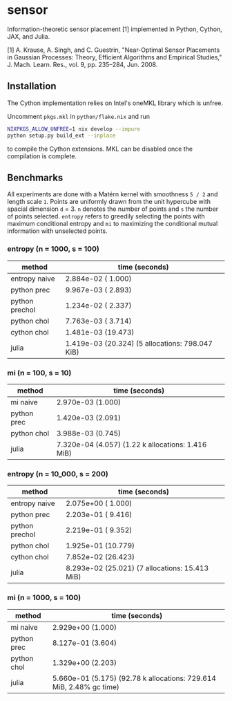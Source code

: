 # sensor

Information-theoretic sensor placement [1]
implemented in Python, Cython, JAX, and Julia.

[1] A. Krause, A. Singh, and C. Guestrin, "Near-Optimal Sensor Placements
in Gaussian Processes: Theory, Efficient Algorithms and Empirical
Studies," J. Mach. Learn. Res., vol. 9, pp. 235–284, Jun. 2008.

## Installation

The Cython implementation relies on Intel's oneMKL library which is unfree.

Uncomment `pkgs.mkl` in `python/flake.nix` and run

```bash
NIXPKGS_ALLOW_UNFREE=1 nix develop --impure
python setup.py build_ext --inplace
```

to compile the Cython extensions. MKL can be
disabled once the compilation is complete.

## Benchmarks

All experiments are done with a Matérn kernel with smoothness `5 / 2`
and length scale `1`. Points are uniformly drawn from the unit hypercube
with spacial dimension `d` = 3. `n` denotes the number of points and `s`
the number of points selected. `entropy` refers to greedily selecting
the points with maximum conditional entropy and `mi` to maximizing the
conditional mutual information with unselected points.

### entropy (n = 1000, s = 100)

| method         | time (seconds)                                  |
| -------------- | ----------------------------------------------- |
| entropy naive  | 2.884e-02 ( 1.000)                              |
| python prec    | 9.967e-03 ( 2.893)                              |
| python prechol | 1.234e-02 ( 2.337)                              |
| python chol    | 7.763e-03 ( 3.714)                              |
| cython chol    | 1.481e-03 (19.473)                              |
| julia          | 1.419e-03 (20.324) (5 allocations: 798.047 KiB) |

### mi (n = 100, s = 10)

| method      | time (seconds)                                    |
| ----------- | ------------------------------------------------- |
| mi naive    | 2.970e-03 (1.000)                                 |
| python prec | 1.420e-03 (2.091)                                 |
| python chol | 3.988e-03 (0.745)                                 |
| julia       | 7.320e-04 (4.057) (1.22 k allocations: 1.416 MiB) |

### entropy (n = 10_000, s = 200)

| method         | time (seconds)                                 |
| -------------- | ---------------------------------------------- |
| entropy naive  | 2.075e+00 ( 1.000)                             |
| python prec    | 2.203e-01 ( 9.416)                             |
| python prechol | 2.219e-01 ( 9.352)                             |
| python chol    | 1.925e-01 (10.779)                             |
| cython chol    | 7.852e-02 (26.423)                             |
| julia          | 8.293e-02 (25.021) (7 allocations: 15.413 MiB) |

### mi (n = 1000, s = 100)

| method      | time (seconds)                                                      |
| ----------- | ------------------------------------------------------------------- |
| mi naive    | 2.929e+00 (1.000)                                                   |
| python prec | 8.127e-01 (3.604)                                                   |
| python chol | 1.329e+00 (2.203)                                                   |
| julia       | 5.660e-01 (5.175) (92.78 k allocations: 729.614 MiB, 2.48% gc time) |
